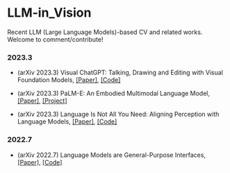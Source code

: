 # LLM-in_Vision
Recent LLM (Large Language Models)-based CV and related works. Welcome to comment/contribute!

### 2023.3

- (arXiv 2023.3) Visual ChatGPT: Talking, Drawing and Editing with Visual Foundation Models, [[Paper]](https://arxiv.org/abs/2303.04671), [[Code]](https://github.com/microsoft/visual-chatgpt)

- (arXiv 2023.3) PaLM-E: An Embodied Multimodal Language Model, [[Paper]](https://palm-e.github.io/assets/palm-e.pdf), [[Project]](https://palm-e.github.io/)

- (arXiv 2023.3) Language Is Not All You Need: Aligning Perception with Language Models, [[Paper]](https://arxiv.org/pdf/2302.14045.pdf), [[Code]](https://github.com/microsoft/unilm)

### 2022.7

- (arXiv 2022.7) Language Models are General-Purpose Interfaces, [[Paper]](https://arxiv.org/pdf/2206.06336.pdf), [[Code]](https://github.com/microsoft/unilm)
